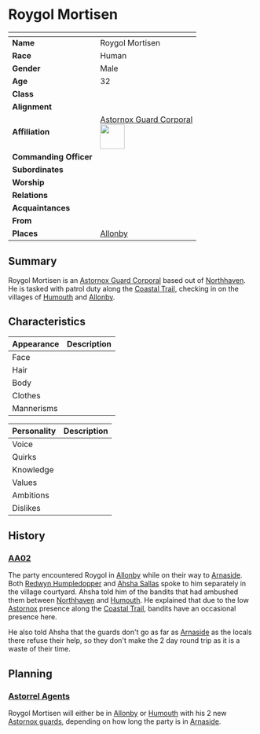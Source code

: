 # Roygol Mortisen

| []() | |
| --- | --- |
| **Name** | Roygol Mortisen |
| **Race** | Human |
| **Gender** | Male |
| **Age** | 32 |
| **Class** | |
| **Alignment** | |
| **Affiliation** | [Astornox Guard Corporal](../organisations/astornox/ranks/astornox-guard-corporal.md)<br /><img src="../../images/ranks/astornox-2-guard-corporal.png" height="50" /> |
| **Commanding Officer** | |
| **Subordinates** | |
| **Worship** | |
| **Relations** | |
| **Acquaintances** | |
| **From** | |
| **Places** | [Allonby](../places/villages/allonby.md) |

## Summary

Roygol Mortisen is an [Astornox Guard Corporal](../organisations/astornox/ranks/astornox-guard-corporal.md) based out of [Northhaven](../places/cities/northhaven.md). He is tasked with patrol duty along the [Coastal Trail](../places/roads/coastal-trail.md), checking in on the villages of [Humouth](../places/villages/humouth.md) and [Allonby](../places/villages/allonby.md).

## Characteristics

| Appearance | Description |
| --- | --- |
| Face | |
| Hair | |
| Body | |
| Clothes | |
| Mannerisms | |

| Personality | Description |
| --- | --- |
| Voice | |
| Quirks | |
| Knowledge | |
| Values | |
| Ambitions | |
| Dislikes | |

## History

### [AA02](../sessions/AA02.md)

The party encountered Roygol in [Allonby](../places/villages/allonby.md) while on their way to [Arnaside](../places/villages/arnaside.md). Both [Redwyn Humpledopper](redwyn-humpledopper.md) and [Ahsha Sallas](ahsha-sallas.md) spoke to him separately in the village courtyard. Ahsha told him of the bandits that had ambushed them between [Northhaven](../places/cities/northhaven.md) and [Humouth](../places/villages/humouth.md). He explained that due to the low [Astornox](../organisations/astornox/astornox.md) presence along the [Coastal Trail](../places/roads/coastal-trail.md), bandits have an occasional presence here.

He also told Ahsha that the guards don't go as far as [Arnaside](../places/villages/arnaside.md) as the locals there refuse their help, so they don't make the 2 day round trip as it is a waste of their time.

## Planning

### [Astorrel Agents](../campaigns/astorrel-agents/astorrel-agents.md)

Roygol Mortisen will either be in [Allonby](../places/villages/allonby.md) or [Humouth](../places/villages/humouth.md) with his 2 new [Astornox guards](../organisations/astornox/ranks/astornox-guard.md), depending on how long the party is in [Arnaside](../places/villages/arnaside.md).

